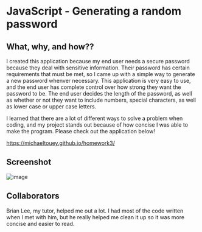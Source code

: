 # JavaScript - Generating a random password

## What, why, and how??
I created this application because my end user needs a secure password because they deal with sensitive information.  Their password has certain requirements that must be met, so I came up with a simple way to generate a new password whenver necessary.  This application is very easy to use, and the end user has complete control over how strong they want the password to be.  The end user decides the length of the password, as well as whether or not they want to include numbers, special characters, as well as lower case or upper case letters.

I learned that there are a lot of different ways to solve a problem when coding, and my project stands out because of how concise I was able to make the program.  Please check out the application below!

https://michaeltouey.github.io/homework3/

## Screenshot

![image](https://user-images.githubusercontent.com/79162410/111926901-130f8600-8a85-11eb-952a-286ae9f259ed.png)


## Collaborators
Brian Lee, my tutor, helped me out a lot.  I had most of the code written when I met with him, but he really helped me clean it up so it was more concise and easier to read.
